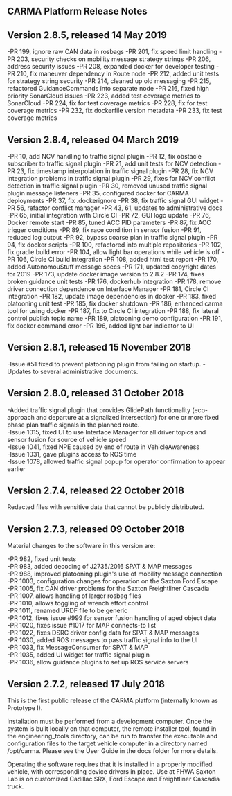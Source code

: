 CARMA Platform Release Notes
----------------------------

Version 2.8.5, released 14 May 2019 
----------------------------------- 

-PR 199, ignore raw CAN data in rosbags 
-PR 201, fix speed limit handling 
-PR 203, security checks on mobility message strategy strings 
-PR 206, address security issues 
-PR 208, expanded docker for developer testing 
-PR 210, fix maneuver dependency in Route node 
-PR 212, added unit tests for strategy string security 
-PR 214, cleaned up old messaging 
-PR 215, refactored GuidanceCommands into separate node 
-PR 216, fixed high priority SonarCloud issues 
-PR 223, added test coverage metrics to SonarCloud 
-PR 224, fix for test coverage metrics 
-PR 228, fix for test coverage metrics 
-PR 232, fix dockerfile version metadata 
-PR 233, fix test coverage metrics 

Version 2.8.4, released 04 March 2019 
------------------------------------- 

-PR 10, add NCV handling to traffic signal plugin 
-PR 12, fix obstacle subscriber to traffic signal plugin 
-PR 21, add unit tests for NCV detection 
-PR 23, fix timestamp interpolation in traffic signal plugin 
-PR 28, fix NCV integration problems in traffic signal plugin 
-PR 29, fixes for NCV conflict detection in traffic signal plugin 
-PR 30, removed unused traffic signal plugin message listeners 
-PR 35, configured docker for CARMA deployments 
-PR 37, fix .dockerignore 
-PR 38, fix traffic signal GUI widget 
-PR 56, refactor conflict manager 
-PR 43, 61, updates to administrative docs 
-PR 65, initial integration with Circle CI 
-PR 72, GUI logo update 
-PR 76, Docker remote start 
-PR 85, tuned ACC PID parameters 
-PR 87, fix ACC trigger conditions 
-PR 89, fix race condition in sensor fusion 
-PR 91, reduced log output 
-PR 92, bypass coarse plan in traffic signal plugin 
-PR 94, fix docker scripts 
-PR 100, refactored into multiple repositories 
-PR 102, fix gradle build error 
-PR 104, allow light bar operations while vehicle is off 
-PR 106, Circle CI build integration 
-PR 108, added html test report 
-PR 170, added AutonomouStuff message specs 
-PR 171, updated copyright dates for 2019 
-PR 173, update docker image version to 2.8.2 
-PR 174, fixes broken guidance unit tests 
-PR 176, dockerhub integration 
-PR 178, remove driver connection dependence on Interface Manager 
-PR 181, Circle CI integration 
-PR 182, update image dependencies in docker 
-PR 183, fixed platooning unit test 
-PR 185, fix docker shutdown 
-PR 186, enhanced carma tool for using docker
-PR 187, fix to Circle CI integration 
-PR 188, fix lateral control publish topic name 
-PR 189, platooning demo configuration 
-PR 191, fix docker command error 
-PR 196, added light bar indicator to UI 

Version 2.8.1, released 15 November 2018  
----------------------------------------  

-Issue #51 fixed to prevent platooning plugin from failing on startup.
-Updates to several administrative documents.

Version 2.8.0, released 31 October 2018
---------------------------------------

-Added traffic signal plugin that provides GlidePath functionality (eco-approach and
 departure at a signalized intersection) for one or more fixed phase plan traffic signals 
 in the planned route.  
-Issue 1015, fixed UI to use Interface Manager for all driver topics and sensor fusion for
 source of vehicle speed  
-Issue 1041, fixed NPE caused by end of route in VehicleAwareness  
-Issue 1031, gave plugins access to ROS time  
-Issue 1078, allowed traffic signal popup for operator confirmation to appear earlier  

Version 2.7.4, released 22 October 2018
---------------------------------------

Redacted files with sensitive data that cannot be publicly distributed.


Version 2.7.3, released 09 October 2018
---------------------------------------

Material changes to the software in this version are:

-PR 982, fixed unit tests  
-PR 983, added decoding of J2735/2016 SPAT & MAP messages  
-PR 988, improved platooning plugin's use of mobility message connection  
-PR 1003, configuration changes for operation on the Saxton Ford Escape  
-PR 1005, fix CAN driver problems for the Saxton Freightliner Cascadia  
-PR 1007, allows handling of larger rosbag files  
-PR 1010, allows toggling of wrench effort control  
-PR 1011, renamed URDF file to be generic  
-PR 1012, fixes issue #999 for sensor fusion handling of aged object data  
-PR 1020, fixes issue #1017 for MAP connects-to list  
-PR 1022, fixes DSRC driver config data for SPAT & MAP messages  
-PR 1030, added ROS messages to pass traffic signal info to the UI  
-PR 1033, fix MessageConsumer for SPAT & MAP  
-PR 1035, added UI widget for traffic signal plugin  
-PR 1036, allow guidance plugins to set up ROS service servers  


Version 2.7.2, released 17 July 2018
------------------------------------

This is the first public release of the CARMA platform (internally known as Prototype I).

Installation must be performed from a development computer.  Once the system is built 
locally on that computer, the remote installer tool, found in the engineering_tools 
directory, can be run to transfer the executable and configuration files to the target 
vehicle computer in a directory named /opt/carma. Please see the User Guide in the docs
folder for more details.

Operating the software requires that it is installed in a properly modified vehicle, with
corresponding device drivers in place.  Use at FHWA Saxton Lab is on customized Cadillac SRX, 
Ford Escape and Freightliner Cascadia truck.   
